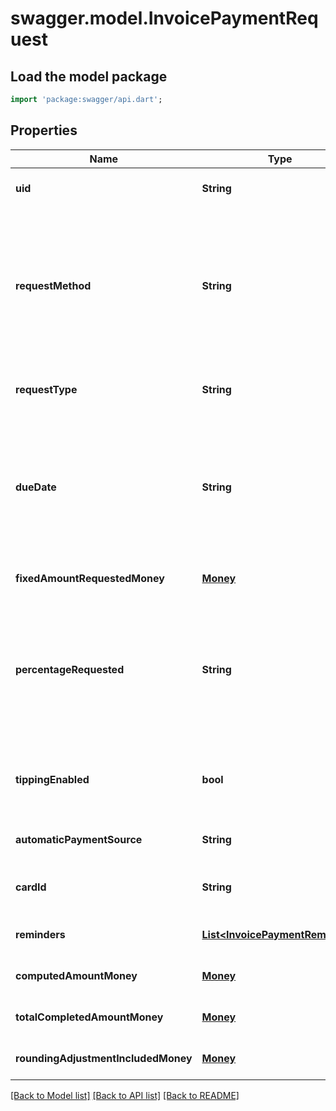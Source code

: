 # swagger.model.InvoicePaymentRequest

## Load the model package
```dart
import 'package:swagger/api.dart';
```

## Properties
Name | Type | Description | Notes
------------ | ------------- | ------------- | -------------
**uid** | **String** | The Square-generated ID of the payment request in an [invoice](https://developer.squareup.com/reference/square_2023-12-13/objects/Invoice). | [optional] [default to null]
**requestMethod** | **String** | Indicates how Square processes the payment request. DEPRECATED at version 2021-01-21. Replaced by the &#x60;Invoice.delivery_method&#x60; and &#x60;InvoicePaymentRequest.automatic_payment_source&#x60; fields.  One of the following is required when creating an invoice: - (Recommended) The &#x60;delivery_method&#x60; field of the invoice. To configure an automatic payment, the &#x60;automatic_payment_source&#x60; field of the payment request is also required. - This &#x60;request_method&#x60; field. Note that &#x60;invoice&#x60; objects returned in responses do not include &#x60;request_method&#x60;. | [optional] [default to null]
**requestType** | **String** | Identifies the payment request type. This type defines how the payment request amount is determined.  This field is required to create a payment request. | [optional] [default to null]
**dueDate** | **String** | The due date (in the invoice&#x27;s time zone) for the payment request, in &#x60;YYYY-MM-DD&#x60; format. This field is required to create a payment request. If an &#x60;automatic_payment_source&#x60; is defined for the request, Square charges the payment source on this date.  After this date, the invoice becomes overdue. For example, a payment &#x60;due_date&#x60; of 2021-03-09 with a &#x60;timezone&#x60; of America/Los\\_Angeles becomes overdue at midnight on March 9 in America/Los\\_Angeles (which equals a UTC timestamp of 2021-03-10T08:00:00Z). | [optional] [default to null]
**fixedAmountRequestedMoney** | [**Money**](Money.md) |  | [optional] [default to null]
**percentageRequested** | **String** | Specifies the amount for the payment request in percentage:  - When the payment &#x60;request_type&#x60; is &#x60;DEPOSIT&#x60;, it is the percentage of the order&#x27;s total amount. - When the payment &#x60;request_type&#x60; is &#x60;INSTALLMENT&#x60;, it is the percentage of the order&#x27;s total less  the deposit, if requested. The sum of the &#x60;percentage_requested&#x60; in all installment  payment requests must be equal to 100.  You cannot specify this when the payment &#x60;request_type&#x60; is &#x60;BALANCE&#x60; or when the  payment request specifies the &#x60;fixed_amount_requested_money&#x60; field. | [optional] [default to null]
**tippingEnabled** | **bool** | If set to true, the Square-hosted invoice page (the &#x60;public_url&#x60; field of the invoice)  provides a place for the customer to pay a tip.   This field is allowed only on the final payment request   and the payment &#x60;request_type&#x60; must be &#x60;BALANCE&#x60; or &#x60;INSTALLMENT&#x60;. | [optional] [default to null]
**automaticPaymentSource** | **String** | The payment method for an automatic payment.  The default value is &#x60;NONE&#x60;. | [optional] [default to null]
**cardId** | **String** | The ID of the credit or debit card on file to charge for the payment request. To get the cards on file for a customer, call [ListCards](https://developer.squareup.com/reference/square_2023-12-13/cards-api/list-cards) and include the &#x60;customer_id&#x60; of the invoice recipient. | [optional] [default to null]
**reminders** | [**List&lt;InvoicePaymentReminder&gt;**](InvoicePaymentReminder.md) | A list of one or more reminders to send for the payment request. | [optional] [default to []]
**computedAmountMoney** | [**Money**](Money.md) |  | [optional] [default to null]
**totalCompletedAmountMoney** | [**Money**](Money.md) |  | [optional] [default to null]
**roundingAdjustmentIncludedMoney** | [**Money**](Money.md) |  | [optional] [default to null]

[[Back to Model list]](../README.md#documentation-for-models) [[Back to API list]](../README.md#documentation-for-api-endpoints) [[Back to README]](../README.md)

